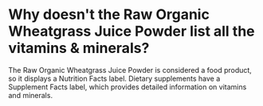 # Why doesn't the Raw Organic Wheatgrass Juice Powder list all the vitamins & minerals?

The Raw Organic Wheatgrass Juice Powder is considered a food product, so it displays a Nutrition Facts label. Dietary supplements have a Supplement Facts label, which provides detailed information on vitamins and minerals.